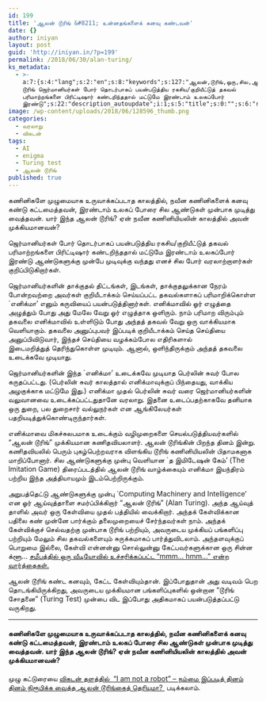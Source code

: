 ```yaml
---
id: 199
title: 'ஆலன் டூரிங் &#8211; உன்னதங்களைக் கனவு கண்டவன்'
date: {}
author: iniyan
layout: post
guid: 'http://iniyan.in/?p=199'
permalink: /2018/06/30/alan-turing/
ks_metadata:
  - >-
    a:7:{s:4:"lang";s:2:"en";s:8:"keywords";s:127:"ஆலன்,டூரிங்,ஒரு,சில,ஆண்டுகளுக்கு,இந்த,ஓர்,சுவர்";s:19:"keywords_autoupdate";i:1;s:11:"description";s:435:"ஆலன்
    டூரிங் ஜெர்மானியர்கள் போர் தொடர்பாகப் பயன்படுத்திய ரகசிய/குறியீட்டுத் தகவல்
    பரிமாற்றங்களை பிரிட்டிஷார் கண்டறிந்ததால் மட்டுமே இரண்டாம் உலகப்போர்
    இரண்டு";s:22:"description_autoupdate";i:1;s:5:"title";s:0:"";s:6:"robots";s:12:"index,follow";}
image: /wp-content/uploads/2018/06/128596_thumb.png
categories:
  - வரலாறு
  - விகடன்
tags:
  - AI
  - enigma
  - Turing test
  - ஆலன் டூரிங்
published: true
---
```

கணினிகளே முழுமையாக உருவாக்கப்படாத காலத்தில், நவீன கணினிகளைக் கனவு கண்டு கட்டமைத்தவன், இரண்டாம் உலகப் போரை சில ஆண்டுகள் முன்பாக முடித்து வைத்தவன். யார் இந்த ஆலன் டூரிங்? ஏன் நவீன கணினியியலின் காலத்தில் அவன் முக்கியமானவன்?

ஜெர்மானியர்கள் போர் தொடர்பாகப் பயன்படுத்திய ரகசிய/குறியீட்டுத் தகவல் பரிமாற்றங்களை பிரிட்டிஷார் கண்டறிந்ததால் மட்டுமே இரண்டாம் உலகப்போர் இரண்டு ஆண்டுகளுக்கு முன்பே முடிவுக்கு வந்தது எனச் சில போர் வரலாற்றாளர்கள் குறிப்பிடுகிறார்கள்.

ஜெர்மானியர்களின் தாக்குதல் திட்டங்கள், இடங்கள், தாக்குதலுக்கான நேரம் போன்றவற்றை அவர்கள் குறியீடாக்கம் செய்யப்பட்ட தகவல்களாகப் பரிமாறிக்கொள்ள \`எனிக்மா’ எனும் கருவியைப் பயன்படுத்தினார்கள். எனிக்மாவில் ஓர் எழுத்தை அழுத்தும் போது அது மேலே வேறு ஓர் எழுத்தாக ஒளிரும். நாம் பரிமாற விரும்பும் தகவலை எனிக்மாவில் உள்ளிடும் போது அந்தத் தகவல் வேறு ஒரு வாக்கியமாக வெளியாகும். தகவலை அனுப்புபவர் இப்படிக் குறியீடாக்கம் செய்த செய்தியை அனுப்பிவிடுவார், இந்தச் செய்தியை வழக்கம்போல எதிரிகளால் இடைமறித்துத் தெரிந்துகொள்ள முடியும். ஆனால், ஒளிந்திருக்கும் அந்தத் தகவலை உடைக்கவே முடியாது.

ஜெர்மானியர்களின் இந்த \`எனிக்மா’ உடைக்கவே முடியாத பெர்லின் சுவர் போல கருதப்பட்டது. (பெர்லின் சுவர் காலத்தால் எனிக்மாவுக்குப் பிந்தையது, வாக்கிய அழகுக்காக மட்டுமே இது.) எனிக்மா முதல் பெர்லின் சுவர் வரை ஜெர்மானியர்களின் வலுவானவை உடைக்கப்பட்டதுதானே வரலாறு. இதனை உடைப்பதற்காகவே தனியாக ஒரு துறை, பல துறைசார் வல்லுநர்கள் என ஆங்கிலேயர்கள் பதறியடித்துக்கொண்டிருந்தார்கள்.

எனிக்மாவை மிகச்சுலபமாக உடைக்கும் வழிமுறைகளை செயல்படுத்தியவர்களில் &#8220;ஆலன் டூரிங்” முக்கியமான கணிதவியலாளர். ஆலன் டூரிங்கின் பிறந்த தினம் இன்று. கணிதவியலில் பெரும் புகழ்பெற்றவராக விளங்கிய டூரிங் கணினியியலின் பிதாமகனாக மாறிப்போனார். சில ஆண்டுகளுக்கு முன்பு வெளியான \`த இமிடேஷன் கேம்’ (The Imitation Game) திரைப்படத்தில் ஆலன் டூரிங் வாழ்க்கையும் எனிக்மா இயந்திரம் பற்றிய இந்த அத்தியாயமும் இடம்பெற்றிருக்கும்.

அறுபத்தெட்டு ஆண்டுகளுக்கு முன்பு \`Computing Machinery and Intelligence&#8217; என ஓர் ஆய்வுத்தாளை சமர்ப்பிக்கிறார் &#8220;ஆலன் டூரிங்&#8221; (Alan Turing). அந்த ஆய்வுத் தாளில் அவர் ஒரு கேள்வியை முதல் பத்தியில் வைக்கிறார். அந்தக் கேள்விக்கான பதிலை கண் முன்னே பார்க்கும் தலைமுறையைச் சேர்ந்தவர்கள் நாம். அந்தக் கேள்விக்குச் செல்வதற்கு முன்பாக டூரிங் பற்றியும், அவருடைய முக்கியப் பங்களிப்பு பற்றியும் மேலும் சில தகவல்களையும் சுருக்கமாகப் பார்த்துவிடலாம். அந்தளவுக்குப் பொறுமை இல்லை, கேள்வி என்னன்னு சொல்லுன்னு கேட்பவர்களுக்கான ஒரு சின்ன க்ளூ… <a href="https://www.vikatan.com/news/miscellaneous/124725-most-important-products-google-introduced-in-developer-conference.html" target="_blank" rel="noopener noreferrer">சமீபத்தில் ஒரு வீடியோவில் உச்சரிக்கப்பட்ட &#8220;mmm… hmm…” என்ற வார்த்தைகள்.</a>

ஆலன் டூரிங் கண்ட கனவும், கேட்ட கேள்வியும்தான். இப்போதுதான் அது வடிவம் பெற தொடங்கியிருக்கிறது, அவருடைய முக்கியமான பங்களிப்புகளில் ஒன்றான &#8220;டூரிங் சோதனை” (Turing Test) முன்பை விட இப்போது அதிகமாகப் பயன்படுத்தப்பட்டு வருகிறது.

* * *

#### கணினிகளே முழுமையாக உருவாக்கப்படாத காலத்தில், நவீன கணினிகளைக் கனவு கண்டு கட்டமைத்தவன், இரண்டாம் உலகப் போரை சில ஆண்டுகள் முன்பாக முடித்து வைத்தவன். யார் இந்த ஆலன் டூரிங்? ஏன் நவீன கணினியியலின் காலத்தில் அவன் முக்கியமானவன்?

முழு கட்டுரையை [விகடன் தளத்தில்  ](https://www.vikatan.com/news/information-technology)[&#8220;I am not a robot&#8221; &#8211; நம்மை இப்படித் தினம் தினம் நிரூபிக்க வைத்த ஆலன் டூரிங்கைத் தெரியுமா? ](https://www.vikatan.com/news/information-technology/128596-alan-turing-the-man-who-constituted-modern-computing-machines.html) படிக்கலாம்.
